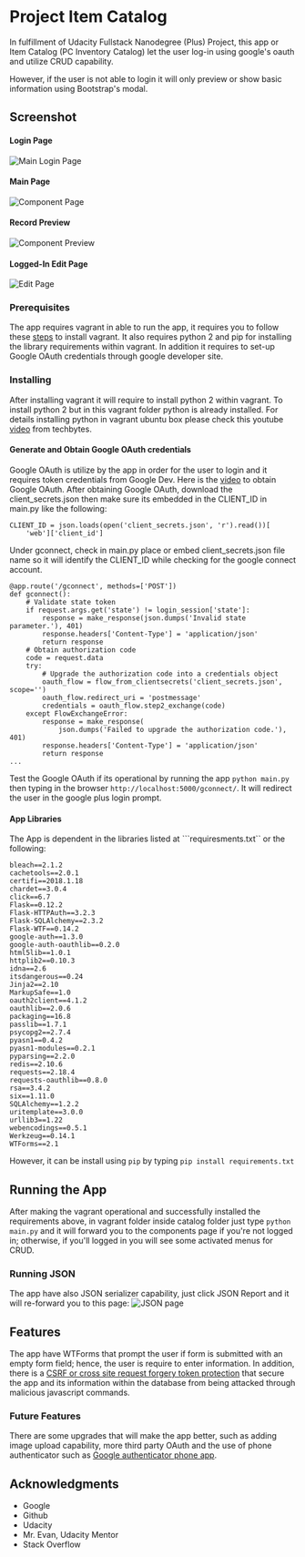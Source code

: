 
# Project Item Catalog

In fulfillment of Udacity Fullstack Nanodegree (Plus) Project, this app or Item Catalog (PC Inventory Catalog) let the user log-in using google's oauth and utilize CRUD capability.

However, if the user is not able to login it will only preview or show basic information using Bootstrap's modal.

## Screenshot
#### Login Page
![Main Login Page](https://cdn.rawgit.com/johncban/Udacity/fsnd-prjfour/Fullstack/ProjectFour/Screen%20Shot%202018-02-12%20at%207.55.33%20PM.png)

#### Main Page
![Component Page](https://cdn.rawgit.com/johncban/Udacity/fsnd-prjfour/Fullstack/ProjectFour/Screen%20Shot%202018-02-12%20at%207.56.04%20PM.png)

#### Record Preview
![Component Preview](https://cdn.rawgit.com/johncban/Udacity/fsnd-prjfour/Fullstack/ProjectFour/Screen%20Shot%202018-02-12%20at%207.56.17%20PM.png)

#### Logged-In Edit Page
![Edit Page](https://cdn.rawgit.com/johncban/Udacity/fsnd-prjfour/Fullstack/ProjectFour/Screen%20Shot%202018-02-12%20at%207.57.54%20PM.png)



### Prerequisites
The app requires vagrant in able to run the app, it requires you to follow these [steps](https://github.com/johncban/Udacity/blob/fsnd-prjfour/Fullstack/ProjectFour/item_catalog/README.md) to install vagrant.
It also requires python 2 and pip for installing the library requirements within vagrant.
In addition it requires to set-up Google OAuth credentials through google developer site. 


### Installing

After installing vagrant it will require to install python 2 within vagrant. To install python 2 but in this vagrant folder python is already installed. For details installing python in vagrant ubuntu box please check this youtube [video](https://youtu.be/S8H7gQUdysU) from techbytes. 

#### Generate and Obtain Google OAuth credentials
Google OAuth is utilize by the app in order for the user to login and it requires token credentials from Google Dev.
Here is the [video](https://youtu.be/sGLEcsRg0IM) to obtain Google OAuth.
After obtaining Google OAuth, download the client_secrets.json then make sure its embedded in the CLIENT_ID in main.py like the following:

```
CLIENT_ID = json.loads(open('client_secrets.json', 'r').read())[
    'web']['client_id']
```

Under gconnect, check in main.py place or embed client_secrets.json file name so it will identify the CLIENT_ID while checking for the google connect account. 

```
@app.route('/gconnect', methods=['POST'])
def gconnect():
    # Validate state token
    if request.args.get('state') != login_session['state']:
        response = make_response(json.dumps('Invalid state parameter.'), 401)
        response.headers['Content-Type'] = 'application/json'
        return response
    # Obtain authorization code
    code = request.data
    try:
        # Upgrade the authorization code into a credentials object
        oauth_flow = flow_from_clientsecrets('client_secrets.json', scope='')
        oauth_flow.redirect_uri = 'postmessage'
        credentials = oauth_flow.step2_exchange(code)
    except FlowExchangeError:
        response = make_response(
            json.dumps('Failed to upgrade the authorization code.'), 401)
        response.headers['Content-Type'] = 'application/json'
        return response
...
```

Test the Google OAuth if its operational by running the app ```python main.py``` then typing in the browser ```http://localhost:5000/gconnect/```.
It will redirect the user in the google plus login prompt.  

#### App Libraries
The App is dependent in the libraries listed at ```requiresments.txt`` or the following:
```
bleach==2.1.2
cachetools==2.0.1
certifi==2018.1.18
chardet==3.0.4
click==6.7
Flask==0.12.2
Flask-HTTPAuth==3.2.3
Flask-SQLAlchemy==2.3.2
Flask-WTF==0.14.2
google-auth==1.3.0
google-auth-oauthlib==0.2.0
html5lib==1.0.1
httplib2==0.10.3
idna==2.6
itsdangerous==0.24
Jinja2==2.10
MarkupSafe==1.0
oauth2client==4.1.2
oauthlib==2.0.6
packaging==16.8
passlib==1.7.1
psycopg2==2.7.4
pyasn1==0.4.2
pyasn1-modules==0.2.1
pyparsing==2.2.0
redis==2.10.6
requests==2.18.4
requests-oauthlib==0.8.0
rsa==3.4.2
six==1.11.0
SQLAlchemy==1.2.2
uritemplate==3.0.0
urllib3==1.22
webencodings==0.5.1
Werkzeug==0.14.1
WTForms==2.1
``` 
However, it can be install using ```pip``` by typing ```pip install requirements.txt```

## Running the App

After making the vagrant operational and successfully installed the requirements above, in vagrant folder inside catalog folder just type ```python main.py``` and it will forward you to the components page if you're not logged in; otherwise, if you'll logged in you will see some activated menus for CRUD.

### Running JSON
The app have also JSON serializer capability, just click JSON Report and it will re-forward you to this page:
![JSON page](https://cdn.rawgit.com/johncban/Udacity/fsnd-prjfour/Fullstack/ProjectFour/Screen%20Shot%202018-02-12%20at%207.58.27%20PM.png)

## Features
The app have WTForms that prompt the user if form is submitted with an empty form field; hence, the user is require to enter information. In addition, there is a [CSRF or cross site request forgery token protection](http://flask-wtf.readthedocs.io/en/stable/csrf.html) that secure the app and its information within the database from being attacked through malicious javascript commands. 

### Future Features
There are some upgrades that will make the app better, such as adding image upload capability, more third party OAuth and the use of phone authenticator such as [Google authenticator phone app](https://pypi.python.org/pypi/authenticator).

## Acknowledgments
* Google
* Github
* Udacity 
* Mr. Evan, Udacity Mentor
* Stack Overflow 
